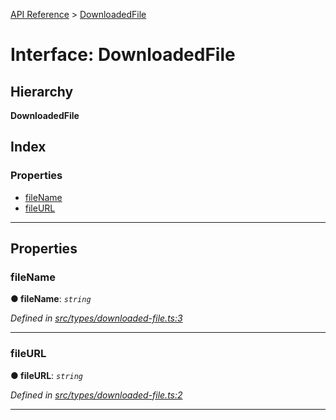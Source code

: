[API Reference](../README.md) > [DownloadedFile](../interfaces/downloadedfile.md)

# Interface: DownloadedFile

## Hierarchy

**DownloadedFile**

## Index

### Properties

* [fileName](downloadedfile.md#filename)
* [fileURL](downloadedfile.md#fileurl)

---

## Properties

<a id="filename"></a>

###  fileName

**● fileName**: *`string`*

*Defined in [src/types/downloaded-file.ts:3](https://github.com/repux/repux-lib/blob/7e923cd/src/types/downloaded-file.ts#L3)*

___
<a id="fileurl"></a>

###  fileURL

**● fileURL**: *`string`*

*Defined in [src/types/downloaded-file.ts:2](https://github.com/repux/repux-lib/blob/7e923cd/src/types/downloaded-file.ts#L2)*

___

